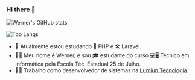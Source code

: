 ### Hi there 👋

![Werner's GitHub stats](https://github-readme-stats.vercel.app/api?username=WernerLuiz92&show_icons=true&theme=dark)

![Top Langs](https://github-readme-stats.vercel.app/api/top-langs/?username=WernerLuiz92&show_icons=true&theme=dark)

- 🌱 Atualmente estou estudando 🐘 PHP e 🛠 Laravel.
- 🙋‍♂️ Meu nome é Werner, e sou 🎓 estudante do curso 💻🖥 Técnico em Informática pela Escola Téc. Estadual 25 de Julho.
- 👨‍💻 Trabalho como desenvolvedor de sistemas na [Lumiun Tecnologia](https://www.lumiun.com/).
